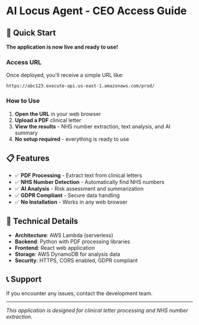 # AI Locus Agent - CEO Access Guide

## 🚀 Quick Start

**The application is now live and ready to use!**

### Access URL
Once deployed, you'll receive a simple URL like:
```
https://abc123.execute-api.us-east-1.amazonaws.com/prod/
```

### How to Use
1. **Open the URL** in your web browser
2. **Upload a PDF** clinical letter
3. **View the results** - NHS number extraction, text analysis, and AI summary
4. **No setup required** - everything is ready to use

## 📋 Features
- ✅ **PDF Processing** - Extract text from clinical letters
- ✅ **NHS Number Detection** - Automatically find NHS numbers
- ✅ **AI Analysis** - Risk assessment and summarization
- ✅ **GDPR Compliant** - Secure data handling
- ✅ **No Installation** - Works in any web browser

## 🔧 Technical Details
- **Architecture**: AWS Lambda (serverless)
- **Backend**: Python with PDF processing libraries
- **Frontend**: React web application
- **Storage**: AWS DynamoDB for analysis data
- **Security**: HTTPS, CORS enabled, GDPR compliant

## 📞 Support
If you encounter any issues, contact the development team.

---
*This application is designed for clinical letter processing and NHS number extraction.*
